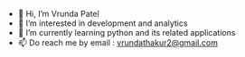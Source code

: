 - 👋 Hi, I’m Vrunda Patel
- 👀 I’m interested in development and analytics
- 🌱 I’m currently learning python and its related applications 
- 📫 Do reach me by email : vrundathakur2@gmail.com

<!---
vrundathakur2/vrundathakur2 is a ✨ special ✨ repository because its `README.md` (this file) appears on your GitHub profile.
You can click the Preview link to take a look at your changes.
--->

